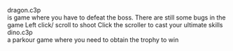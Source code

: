 dragon.c3p <br>
is  game where you have to defeat the boss. There are still some bugs in the game
Left click/ scroll to shoot
Click the scroller to cast your ultimate skills
<br>
dino.c3p <br>
a parkour game where you need to obtain the trophy to win
